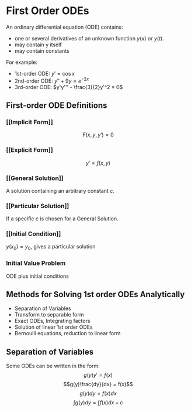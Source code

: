 # First Order ODEs

An ordinary differential equation (ODE) contains:
- one or several derivatives of an unknown function $y(x)$ or $y(t)$.
- may contain y itself
- may contain constants

For example:
- 1st-order ODE: $y' = \cos{x}$
- 2nd-order ODE: $y'' + 9y = e^{-2x}$
- 3rd-order ODE: $y'y''' - \frac{3}{2}y'^2 = 0$

## First-order ODE Definitions
### [[Implicit Form]]
$$F(x, y, y') = 0$$
### [[Explicit Form]]
$$y' = f(x,y)$$
### [[General Solution]]
A solution containing an arbitrary constant $c$.
### [[Particular Solution]]
If a specific $c$ is chosen for a General Solution.
### [[Initial Condition]]
$y(x_0) = y_0$, gives a particular solution
### Initial Value Problem
ODE plus initial conditions

## Methods for Solving 1st order ODEs Analytically
- Separation of Variables
- Transform to separable form
- Exact ODEs, Integrating factors
- Solution of linear 1st order ODEs
- Bernoulli equations, reduction to linear form

## Separation of Variables
Some ODEs can be written in the form:
$$g(y)y' = f(x)$$
$$g(y)\frac{dy}{dx} = f(x)$$
$$g(y)dy = f(x)dx$$
$$\int g(y)dy = \int f(x)dx + c$$




